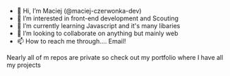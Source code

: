 - 👋 Hi, I’m Maciej (@maciej-czerwonka-dev)
- 👀 I’m interested in front-end development and Scouting
- 🌱 I’m currently learning Javascript and it's many libaries
- 💞️ I’m looking to collaborate on anything but mainly web
- 📫 How to reach me through.... Email!

Nearly all of m repos are private so check out my portfolio where I have all my projects
